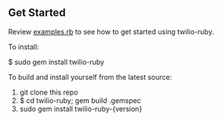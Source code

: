 ## Get Started

Review [examples.rb](twilio-ruby/blob/master/examples.rb) to see how to get started using twilio-ruby.

To install:

$ sudo gem install twilio-ruby

To build and install yourself from the latest source:

1) git clone this repo
2) $ cd twilio-ruby; gem build .gemspec
3) sudo gem install twilio-ruby-{version}